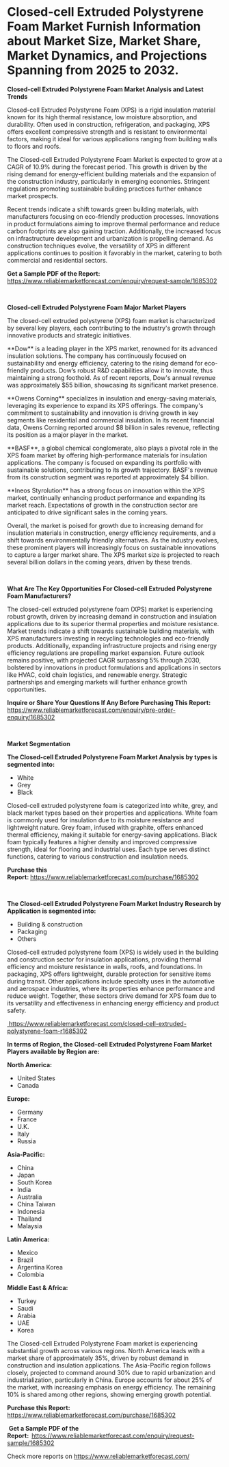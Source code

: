 <p><h1>Closed-cell Extruded Polystyrene Foam Market Furnish Information about Market Size, Market Share, Market Dynamics, and Projections Spanning from 2025 to 2032.</h1></p><p><strong>Closed-cell Extruded Polystyrene Foam Market Analysis and Latest Trends</strong></p>
<p><p>Closed-cell Extruded Polystyrene Foam (XPS) is a rigid insulation material known for its high thermal resistance, low moisture absorption, and durability. Often used in construction, refrigeration, and packaging, XPS offers excellent compressive strength and is resistant to environmental factors, making it ideal for various applications ranging from building walls to floors and roofs.</p><p>The Closed-cell Extruded Polystyrene Foam Market is expected to grow at a CAGR of 10.9% during the forecast period. This growth is driven by the rising demand for energy-efficient building materials and the expansion of the construction industry, particularly in emerging economies. Stringent regulations promoting sustainable building practices further enhance market prospects. </p><p>Recent trends indicate a shift towards green building materials, with manufacturers focusing on eco-friendly production processes. Innovations in product formulations aiming to improve thermal performance and reduce carbon footprints are also gaining traction. Additionally, the increased focus on infrastructure development and urbanization is propelling demand. As construction techniques evolve, the versatility of XPS in different applications continues to position it favorably in the market, catering to both commercial and residential sectors.</p></p>
<p><strong>Get a Sample PDF of the Report:&nbsp;</strong> <a href="https://www.reliablemarketforecast.com/enquiry/request-sample/1685302?utm_campaign=3045&utm_medium=2&utm_source=Github&utm_content=ia&utm_term=26032025&utm_id=closed-cell-extruded-polystyrene-foam">https://www.reliablemarketforecast.com/enquiry/request-sample/1685302</a></p>
<p>&nbsp;</p>
<p><strong>Closed-cell Extruded Polystyrene Foam Major Market Players</strong></p>
<p><p>The closed-cell extruded polystyrene (XPS) foam market is characterized by several key players, each contributing to the industry's growth through innovative products and strategic initiatives.</p><p>**Dow** is a leading player in the XPS market, renowned for its advanced insulation solutions. The company has continuously focused on sustainability and energy efficiency, catering to the rising demand for eco-friendly products. Dow’s robust R&D capabilities allow it to innovate, thus maintaining a strong foothold. As of recent reports, Dow's annual revenue was approximately $55 billion, showcasing its significant market presence.</p><p>**Owens Corning** specializes in insulation and energy-saving materials, leveraging its experience to expand its XPS offerings. The company's commitment to sustainability and innovation is driving growth in key segments like residential and commercial insulation. In its recent financial data, Owens Corning reported around $8 billion in sales revenue, reflecting its position as a major player in the market.</p><p>**BASF**, a global chemical conglomerate, also plays a pivotal role in the XPS foam market by offering high-performance materials for insulation applications. The company is focused on expanding its portfolio with sustainable solutions, contributing to its growth trajectory. BASF's revenue from its construction segment was reported at approximately $4 billion.</p><p>**Ineos Styrolution** has a strong focus on innovation within the XPS market, continually enhancing product performance and expanding its market reach. Expectations of growth in the construction sector are anticipated to drive significant sales in the coming years.</p><p>Overall, the market is poised for growth due to increasing demand for insulation materials in construction, energy efficiency requirements, and a shift towards environmentally friendly alternatives. As the industry evolves, these prominent players will increasingly focus on sustainable innovations to capture a larger market share. The XPS market size is projected to reach several billion dollars in the coming years, driven by these trends.</p></p>
<p>&nbsp;</p>
<p><strong>What Are The Key Opportunities For Closed-cell Extruded Polystyrene Foam Manufacturers?</strong></p>
<p><p>The closed-cell extruded polystyrene foam (XPS) market is experiencing robust growth, driven by increasing demand in construction and insulation applications due to its superior thermal properties and moisture resistance. Market trends indicate a shift towards sustainable building materials, with XPS manufacturers investing in recycling technologies and eco-friendly products. Additionally, expanding infrastructure projects and rising energy efficiency regulations are propelling market expansion. Future outlook remains positive, with projected CAGR surpassing 5% through 2030, bolstered by innovations in product formulations and applications in sectors like HVAC, cold chain logistics, and renewable energy. Strategic partnerships and emerging markets will further enhance growth opportunities.</p></p>
<p><strong>Inquire or Share Your Questions If Any Before Purchasing This Report:</strong> <a href="https://www.reliablemarketforecast.com/enquiry/pre-order-enquiry/1685302?utm_campaign=3045&utm_medium=2&utm_source=Github&utm_content=ia&utm_term=26032025&utm_id=closed-cell-extruded-polystyrene-foam">https://www.reliablemarketforecast.com/enquiry/pre-order-enquiry/1685302</a></p>
<p>&nbsp;</p>
<p><strong>Market Segmentation</strong></p>
<p><strong>The Closed-cell Extruded Polystyrene Foam Market Analysis by types is segmented into:</strong></p>
<p><ul><li>White</li><li>Grey</li><li>Black</li></ul></p>
<p><p>Closed-cell extruded polystyrene foam is categorized into white, grey, and black market types based on their properties and applications. White foam is commonly used for insulation due to its moisture resistance and lightweight nature. Grey foam, infused with graphite, offers enhanced thermal efficiency, making it suitable for energy-saving applications. Black foam typically features a higher density and improved compressive strength, ideal for flooring and industrial uses. Each type serves distinct functions, catering to various construction and insulation needs.</p></p>
<p><strong>Purchase this Report:&nbsp;</strong><a href="https://www.reliablemarketforecast.com/purchase/1685302?utm_campaign=3045&utm_medium=2&utm_source=Github&utm_content=ia&utm_term=26032025&utm_id=closed-cell-extruded-polystyrene-foam">https://www.reliablemarketforecast.com/purchase/1685302</a></p>
<p>&nbsp;</p>
<p><strong>The Closed-cell Extruded Polystyrene Foam Market Industry Research by Application is segmented into:</strong></p>
<p><ul><li>Building & construction</li><li>Packaging</li><li>Others</li></ul></p>
<p><p>Closed-cell extruded polystyrene foam (XPS) is widely used in the building and construction sector for insulation applications, providing thermal efficiency and moisture resistance in walls, roofs, and foundations. In packaging, XPS offers lightweight, durable protection for sensitive items during transit. Other applications include specialty uses in the automotive and aerospace industries, where its properties enhance performance and reduce weight. Together, these sectors drive demand for XPS foam due to its versatility and effectiveness in enhancing energy efficiency and product safety.</p></p>
<p><a href="https://www.reliablemarketforecast.com/closed-cell-extruded-polystyrene-foam-r1685302?utm_campaign=3045&utm_medium=2&utm_source=Github&utm_content=ia&utm_term=26032025&utm_id=closed-cell-extruded-polystyrene-foam">&nbsp;https://www.reliablemarketforecast.com/closed-cell-extruded-polystyrene-foam-r1685302</a></p>
<p><strong>In terms of Region, the Closed-cell Extruded Polystyrene Foam Market Players available by Region are:</strong></p>
<p>
    <p> <strong> North America: </strong>
        <ul>
            <li>United States</li>
            <li>Canada</li>
        </ul>
        </p> 
    <p> <strong> Europe: </strong>
        <ul>
            <li>Germany</li>
            <li>France</li>
            <li>U.K.</li>
            <li>Italy</li>
            <li>Russia</li>
        </ul>
        </p> 
    <p> <strong> Asia-Pacific: </strong>
        <ul>
            <li>China</li>
            <li>Japan</li>
            <li>South Korea</li>
            <li>India</li>
            <li>Australia</li>
            <li>China Taiwan</li>
            <li>Indonesia</li>
            <li>Thailand</li>
            <li>Malaysia</li>
        </ul>
        </p> 
    <p> <strong> Latin America: </strong>
        <ul>
            <li>Mexico</li>
            <li>Brazil</li>
            <li>Argentina Korea</li>
            <li>Colombia</li>
        </ul>
        </p> 
    <p> <strong> Middle East & Africa: </strong>
        <ul>
            <li>Turkey</li>
            <li>Saudi</li>
            <li>Arabia</li>
            <li>UAE</li>
            <li>Korea</li>
        </ul>
    </p>
    </p>
<p><p>The Closed-cell Extruded Polystyrene Foam market is experiencing substantial growth across various regions. North America leads with a market share of approximately 35%, driven by robust demand in construction and insulation applications. The Asia-Pacific region follows closely, projected to command around 30% due to rapid urbanization and industrialization, particularly in China. Europe accounts for about 25% of the market, with increasing emphasis on energy efficiency. The remaining 10% is shared among other regions, showing emerging growth potential.</p></p>
<p><strong>Purchase this Report: </strong><a href="https://www.reliablemarketforecast.com/purchase/1685302?utm_campaign=3045&utm_medium=2&utm_source=Github&utm_content=ia&utm_term=26032025&utm_id=closed-cell-extruded-polystyrene-foam">https://www.reliablemarketforecast.com/purchase/1685302</a></p>
<p>&nbsp;<strong>Get a Sample PDF of the Report:&nbsp;&nbsp;</strong><a href="https://www.reliablemarketforecast.com/enquiry/request-sample/1685302?utm_campaign=3045&utm_medium=2&utm_source=Github&utm_content=ia&utm_term=26032025&utm_id=closed-cell-extruded-polystyrene-foam">https://www.reliablemarketforecast.com/enquiry/request-sample/1685302</a></p>
<p><strong></strong></p>
<p>Check more reports on <a href="https://www.reliablemarketforecast.com/?utm_campaign=3045&utm_medium=2&utm_source=Github&utm_content=ia&utm_term=26032025&utm_id=closed-cell-extruded-polystyrene-foam">https://www.reliablemarketforecast.com/</a></p>